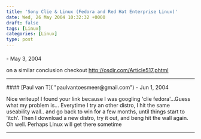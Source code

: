 ```yaml
---
title: 'Sony Clie & Linux (Fedora and Red Hat Enterprise Linux)'
date: Wed, 26 May 2004 10:32:32 +0000
draft: false
tags: [Linux]
categories: [Linux]
type: post
---
```



#### 
[]( "") - <time datetime="2004-05-26 18:09:59">May 3, 2004</time>

on a similar conclusion checkout http://osdir.com/Article517.phtml
<hr />
#### 
[Paul van T]( "paulvantoesmeer@gmail.com") - <time datetime="2004-06-28 14:27:59">Jun 1, 2004</time>

Nice writeup! I found your link because I was googling 'clie fedora'...Guess what my problem is... Everytime I try an other distro, I hit the same useability wall.. and go back to win for a few months, until things start to 'itch'. Then I download a new distro, try it out, and beng hit the wall again. Oh well. Perhaps Linux will get there sometime
<hr />
